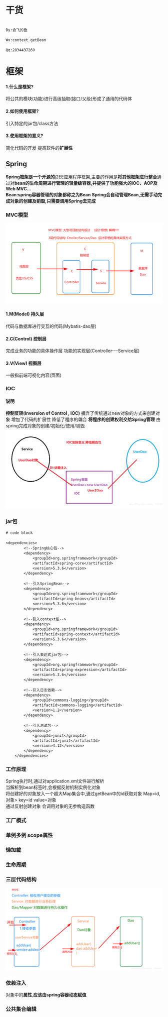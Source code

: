 <h1>干货</h1>

                                                                                                                        By:会飞的鱼  
                                                                                                                        Wx:context_getBean  
                                                                                                                        Qq:2834437260  
# 框架  
#### 1.什么是框架?  
将公共的模块(功能)进行高级抽取(接口/父级)形成了通用的代码体   
#### 2.如何使用框架?  
引入特定的jar包/class方法    
#### 3.使用框架的意义?  
简化代码的开发 提高软件的**扩展性**
## Spring  
**Spring框架是一个开源的**j2EE应用程序框架,主要的作用是**将其他框架进行整合**通过对**bean的生命周期进行管理的轻量级容器,并提供了功能强大的IOC、AOP及Web MVC...**  
**Bean:spring容器管理的对象都称之为Bean**
**Spring会自动管理Bean,无需手动完成对象的创建及销毁,只需要调用Spring去完成**
### MVC模型  
![img_1.png](img_1.png)
#### 1.M(Model) 持久层   
代码与数据库进行交互的代码(Mybatis-dao层)
#### 2.C(Control) 控制层  
完成业务的功能的具体操作层 功能的实现层(Controller---Service层)
#### 3.V(View) 视图层  
一般指前端可视化内容(页面)

### IOC  
#### 说明  
**控制反转(Inversion of Control , IOC)**
摒弃了传统通过new对象的方式来创建对象 增加了代码的扩展性 降低了程序的耦合
**将程序的创建权利交给Spring管理** 由spring完成对象的创建/初始化/使用/销毁
![img_2.png](img_2.png)
### jar包
````
# code block

<dependencies>
        <!--Spring核心包-->
        <dependency>
            <groupId>org.springframework</groupId>
            <artifactId>spring-core</artifactId>
            <version>5.3.6</version>
        </dependency>

        <!--引入SpringBean-->
        <dependency>
            <groupId>org.springframework</groupId>
            <artifactId>spring-beans</artifactId>
            <version>5.3.6</version>
        </dependency>

        <!--引入context包-->
        <dependency>
            <groupId>org.springframework</groupId>
            <artifactId>spring-context</artifactId>
            <version>5.3.6</version>
        </dependency>

        <!--引入表达式jar包-->
        <dependency>
            <groupId>org.springframework</groupId>
            <artifactId>spring-expression</artifactId>
            <version>5.3.6</version>
        </dependency>

        <!--引入日志依赖-->
        <dependency>
            <groupId>commons-logging</groupId>
            <artifactId>commons-logging</artifactId>
            <version>1.2</version>
        </dependency>

        <!--引入测试包-->
        <dependency>
            <groupId>junit</groupId>
            <artifactId>junit</artifactId>
            <version>4.12</version>
        </dependency>
    </dependencies>
````
### 工作原理
Spring执行时,通过对application.xml文件进行解析  
当解析到bean标签时,会根据反射机制实例化对象  
将创建好的对象放入一个超大Map集合中,通过getBean中的id获取对象
Map<id,对象> key=id value=对象  
通过反射创建对象 会调用对象的无参构造函数

### 工厂模式  


### 单例多例 scope属性  
### 懒加载  
### 生命周期  
### 三层代码结构  
![img.png](img.png)

### 依赖注入  
对象中的**属性**,**应该由spring容器动态赋值**
### 公共集合编辑  
